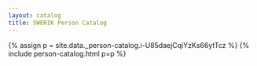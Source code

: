 ```yaml
---
layout: catalog
title: SWERIK Person Catalog
---
```

{% assign p = site.data._person-catalog.i-U85daejCqiYzKs66ytTcz %}
{% include person-catalog.html p=p %}


